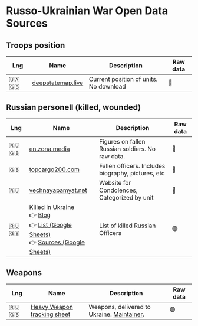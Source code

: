 # Russo-Ukrainian War Open Data Sources


## Troops position
| Lng | Name | Description | Raw data |
|-----|------|-------------|----------|
|🇺🇦 🇬🇧|[deepstatemap.live](https://deepstatemap.live/)|Current position of units. No download|🔴|

## Russian personell (killed, wounded)

| Lng | Name | Description | Raw data |
|-----|------|-------------|----------|
|🇷🇺 🇬🇧|[en.zona.media](https://en.zona.media/article/2022/05/20/casualties_eng)|Figures on fallen Russian soldiers. No raw data.|🔴|
|🇬🇧|[topcargo200.com](https://topcargo200.com/)|Fallen officers. Includes biography, pictures, etc|🔴|
|🇷🇺|[vechnayapamyat.net](https://www.vechnayapamyat.net/)|Website for Condolences, Categorized by unit|🔴|
|🇷🇺 🇬🇧|Killed in Ukraine<br />👉 [Blog](https://killedinukraine.blogspot.com/)<br />👉 [List (Google Sheets)](https://docs.google.com/spreadsheets/d/1_bpIqkzD88hlSpA-PDZenSQGNnVnxz3lwYHKViSyuUc/edit)<br />👉 [Sources (Google Sheets)](https://docs.google.com/spreadsheets/d/1InyFVmu1LoSjqcWTHe4iD9cR8CNiL-5Ke5Jiz_Mlvwc/edit#gid=0)|List of killed Russian Officers|🟢|

## Weapons
| Lng | Name | Description | Raw data |
|-----|------|-------------|----------|
|🇷🇺🇬🇧|[Heavy Weapon tracking sheet](https://docs.google.com/spreadsheets/d/1ZR4cV8_TbpGMHH6FELPNF3UQPqhn-8D2YEtSLf_n8l0/edit#gid=0)|Weapons, delivered to Ukraine. [Maintainer](https://twitter.com/Jeff21461).|🟢|

